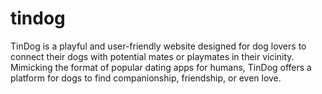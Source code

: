 # tindog
TinDog is a playful and user-friendly website designed for dog lovers to connect their dogs with potential mates or playmates in their vicinity. Mimicking the format of popular dating apps for humans, TinDog offers a platform for dogs to find companionship, friendship, or even love.
